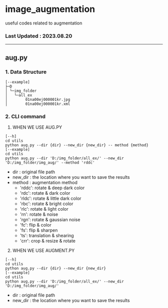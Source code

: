 # image_augmentation

useful codes related to augmentation

### Last Updated : 2023.08.20

---

## aug.py

### 1. Data Structure

```buildoutcfg
[--example]
├─D
│ └─img_folder
│   └─all_ex
│        01na00ej000001kr.jpg
│        01na00ej000001kr.xml
```

### 2. CLI command 

1) WHEN WE USE AUG.PY

```buildoutcfg
[--h]
cd utils
python aug.py --dir {dir} --new_dir {new_dir} -- method {method}
[--example]
cd utils
python aug.py --dir 'D:/img_folder/all_ex/' --new_dir 'D:/img_folder/img_aug/' --method 'rddc'
```

- dir : original file path
- new_dir : the location where you want to save the results
- method : augmentation method
  - 'rddc': rotate & deep dark color
  - 'rdc': rotate & dark color
  - 'rldc': rotate & little dark color
  - 'rbc': rotate & bright color
  - 'rlc': rotate & light color
  - 'rn': rotate & noise
  - 'rgn': rotate & gaussian noise
  - 'fc': flip & color
  - 'fs': flip & sharpen
  - 'ts': translation & shearing
  - 'crr': crop & resize & rotate

2) WHEN WE USE AUGMENT.PY

```buildoutcfg
[--h]
cd utils
python aug.py --dir {dir} --new_dir {new_dir} 
[--example]
cd utils
python aug.py --dir 'D:/img_folder/all_ex/' --new_dir 'D:/img_folder/img_aug/'
```

- dir : original file path
- new_dir : the location where you want to save the results
